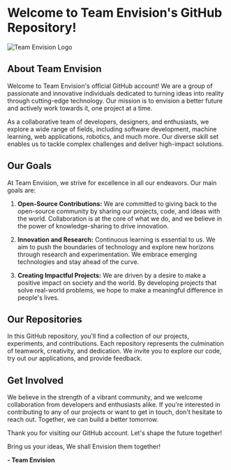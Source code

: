 # Welcome to Team Envision's GitHub Repository!

![Team Envision Logo](https://github.com/user-attachments/assets/00227873-4e35-4e38-a2c7-730e2a55c7ad)


## About Team Envision

Welcome to Team Envision's official GitHub account! We are a group of passionate and innovative individuals dedicated to turning ideas into reality through cutting-edge technology. Our mission is to envision a better future and actively work towards it, one project at a time.

As a collaborative team of developers, designers, and enthusiasts, we explore a wide range of fields, including software development, machine learning, web applications, robotics, and much more. Our diverse skill set enables us to tackle complex challenges and deliver high-impact solutions.

## Our Goals

At Team Envision, we strive for excellence in all our endeavors. Our main goals are:

1. **Open-Source Contributions:** We are committed to giving back to the open-source community by sharing our projects, code, and ideas with the world. Collaboration is at the core of what we do, and we believe in the power of knowledge-sharing to drive innovation.

2. **Innovation and Research:** Continuous learning is essential to us. We aim to push the boundaries of technology and explore new horizons through research and experimentation. We embrace emerging technologies and stay ahead of the curve.

3. **Creating Impactful Projects:** We are driven by a desire to make a positive impact on society and the world. By developing projects that solve real-world problems, we hope to make a meaningful difference in people's lives.

## Our Repositories

In this GitHub repository, you'll find a collection of our projects, experiments, and contributions. Each repository represents the culmination of teamwork, creativity, and dedication. We invite you to explore our code, try out our applications, and provide feedback.

## Get Involved

We believe in the strength of a vibrant community, and we welcome collaboration from developers and enthusiasts alike. If you're interested in contributing to any of our projects or want to get in touch, don't hesitate to reach out. Together, we can build a better tomorrow.

Thank you for visiting our GitHub account. Let's shape the future together!

Bring us your ideas, We shall Envision them together!

**- Team Envision**
